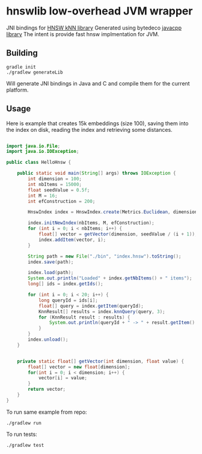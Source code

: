 # hnswlib low-overhead JVM wrapper
JNI bindings for [HNSW kNN library](https://github.com/nmslib/hnswlib) 
Generated using bytedeco [javacpp library](https://github.com/bytedeco/javacpp)
The intent is provide fast hnsw implmentation for JVM.

## Building
```
gradle init
./gradlew generateLib
```
Will generate JNI bindings in Java and C and compile them for the current platform.


## Usage
Here is example that creates 15k embeddings (size 100), saving them into the index on disk, reading the index and retrieving some distances.

```java

import java.io.File;
import java.io.IOException;

public class HelloHnsw {

    public static void main(String[] args) throws IOException {
        int dimension = 100;
        int nbItems = 15000;
        float seedValue = 0.5f;
        int M = 16;
        int efConstruction = 200;

        HnswIndex index = HnswIndex.create(Metrics.Euclidean, dimension);

        index.initNewIndex(nbItems, M, efConstruction);
        for (int i = 0; i < nbItems; i++) {
            float[] vector = getVector(dimension, seedValue / (i + 1));
            index.addItem(vector, i);
        }

        String path = new File("./bin", "index.hnsw").toString();
        index.save(path);

        index.load(path);
        System.out.println("Loaded" + index.getNbItems() + " items");
        long[] ids = index.getIds();

        for (int i = 0; i < 20; i++) {
            long queryId = ids[i];
            float[] query = index.getItem(queryId);
            KnnResult[] results = index.knnQuery(query, 3);
            for (KnnResult result : results) {
                System.out.println(queryId + " -> " + result.getItem() + " distance: " + result.getDistance());
            }
        }
        index.unload();
    }


    private static float[] getVector(int dimension, float value) {
        float[] vector = new float[dimension];
        for(int i = 0; i < dimension; i++) {
            vector[i] = value;
        }
        return vector;
    }
}
```

To run same example from repo:

```
./gradlew run
```

To run tests:

```
./gradlew test
```